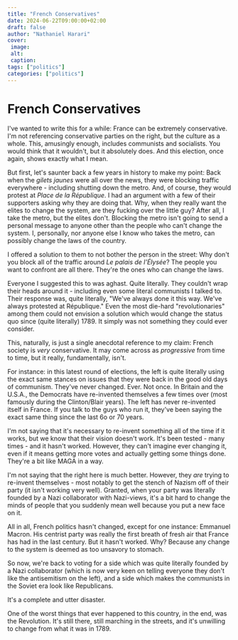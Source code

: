 ```yaml
---
title: "French Conservatives"
date: 2024-06-22T09:00:00+02:00
draft: false
author: "Nathaniel Harari"
cover:
 image:
 alt:
 caption: 
tags: ["politics"]
categories: ["politics"]
---
```

# French Conservatives

I've wanted to write this for a while: France can be extremely conservative. I'm not referencing conservative parties on the right, but the culture as a whole. This, amusingly enough, includes communists and socialists. You would think that it wouldn't, but it absolutely does. And this election, once again, shows exactly what I mean.

But first, let's saunter back a few years in history to make my point: Back when the *gilets jaunes* were all over the news, they were blocking traffic everywhere - including shutting down the metro. And, of course, they would protest at *Place de la République*. I had an argument with a few of their supporters asking why they are doing that. Why, when they really want the elites to change the system, are they fucking over the little guy? After all, I take the metro, but the elites don't. Blocking the metro isn't going to send a personal message to anyone other than the people who can't change the system. I, personally, nor anyone else I know who takes the metro, can possibly change the laws of the country.

I offered a solution to them to not bother the person in the street: Why don't you block all of the traffic around *Le palais de l'Élysée*? The people you want to confront are all there. They're the ones who can change the laws.

Everyone I suggested this to was aghast. Quite literally. They couldn't wrap their heads around it - including even some literal communists I talked to. Their response was, quite literally, "We've always done it this way. We've always protested at République." Even the most die-hard "revolutionaries" among them could not envision a solution which would change the status quo since (quite literally) 1789. It simply was not something they could ever consider.

This, naturally, is just a single anecdotal reference to my claim: French society is *very* conservative. It may come across as *progressive* from time to time, but it really, fundamentally, isn't.

For instance: in this latest round of elections, the left is quite literally using the exact same stances on issues that they were back in the good old days of communism. They've never changed. Ever. Not once. In Britain and the U.S.A., the Democrats have re-invented themselves a few times over (most famously during the Clinton/Blair years). The left has never re-invented itself in France. If you talk to the guys who run it, they've been saying the exact same thing since the last 6o or 70 years.

I'm not saying that it's necessary to re-invent something all of the time if it works, but we know that their vision doesn't work. It's been tested - many times - and it hasn't worked. However, they can't imagine ever changing it, even if it means getting more votes and actually getting some things done. They're a bit like MAGA in a way.

I'm not saying that the right here is much better. However, they *are* trying to re-invent themselves - most notably to get the stench of Nazism off of their party (it isn't working very well). Granted, when your party was literally founded by a Nazi collaborator with Nazi-views, it's a bit hard to change the minds of people that you suddenly mean well because you put a new face on it.

All in all, French politics hasn't changed, except for one instance: Emmanuel Macron. His centrist party was really the first breath of fresh air that France has had in the last century. But it hasn't worked. Why? Because any change to the system is deemed as too unsavory to stomach.

So now, we're back to voting for a side which was quite literally founded by a Nazi collaborator (which is now very keen on telling everyone they don't like the antisemitism on the left), and a side which makes the communists in the Soviet era look like Republicans.

It's a complete and utter disaster.

One of the worst things that ever happened to this country, in the end, was the Revolution. It's still there, still marching in the streets, and it's unwilling to change from what it was in 1789.

